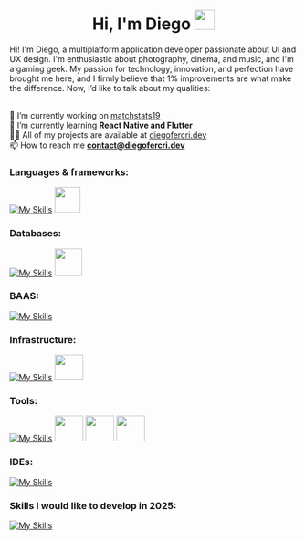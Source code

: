 <h1 align="center"><b>Hi, I'm Diego </b><img src="https://media.giphy.com/media/hvRJCLFzcasrR4ia7z/giphy.gif" width="35"></h1>

Hi! I'm Diego, a multiplatform application developer passionate about UI and UX design. I'm enthusiastic about photography, cinema, and music, and I'm a gaming geek. My passion for technology, innovation, and perfection have brought me here, and I firmly believe that 1% improvements are what make the difference. Now, I’d like to talk about my qualities:</br></br>

🔭 I’m currently working on [matchstats19](https://github.com/diegofercri/matchstats19_docs)</br>
🌱 I’m currently learning **React Native and Flutter**</br>
👨‍💻 All of my projects are available at [diegofercri.dev](diegofercri.dev)</br>
📫 How to reach me **contact@diegofercri.dev**</br>
     
<h3 align="left">Languages & frameworks:</h3>

[![My Skills](https://skillicons.dev/icons?i=html,css,bootstrap,js,ts,react,tailwind,cs,java,kotlin)](https://skillicons.dev)
<img width="45px" src="https://diegofercri.dev/assets/jetpackcompose.svg" />


<h3 align="left">Databases:</h3>

[![My Skills](https://skillicons.dev/icons?i=postgresql)](https://skillicons.dev)
<img aling="left" width="48px" src="https://diegofercri.dev/assets/oracle.svg" />


<h3 align="left">BAAS:</h3>

[![My Skills](https://skillicons.dev/icons?i=supabase,firebase)](https://skillicons.dev)


<h3 align="left">Infrastructure:</h3>

[![My Skills](https://skillicons.dev/icons?i=azure,cloudflare,linux,docker)](https://skillicons.dev)
<img aling="left" width="50px" height="45px" src="https://diegofercri.dev/assets/proxmox.svg" />


<h3 align="left">Tools:</h3>

[![My Skills](https://skillicons.dev/icons?i=git,github,figma)](https://skillicons.dev)
<img aling="left" width="50px" height="45px" src="https://diegofercri.dev/assets/supermaven.svg" />
<img aling="left" width="50px" height="45px" src="https://diegofercri.dev/assets/bitwarden.svg" />
<img aling="left" width="50px" height="45px" src="https://diegofercri.dev/assets/1password.svg" />


<h3 align="left">IDEs:</h3>

[![My Skills](https://skillicons.dev/icons?i=vscode,visualstudio,androidstudio,idea,eclipse)](https://skillicons.dev)
          

<h3 align="left">Skills I would like to develop in <b>2025</b>:</h3>

[![My Skills](https://skillicons.dev/icons?i=react,flutter,swift,go)](https://skillicons.dev)
